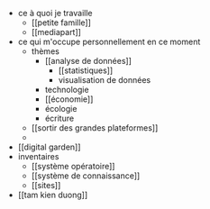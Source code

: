 - ce à quoi je travaille
	- [[petite famille]]
	- [[mediapart]]
- ce qui m'occupe personnellement en ce moment
	- thèmes
		- [[analyse de données]]
			- [[statistiques]]
			- visualisation de données
		- technologie
		- [[économie]]
		- écologie
		- écriture
	- [[sortir des grandes plateformes]]
	-
- [[digital garden]]
- inventaires
	- [[système opératoire]]
	- [[système de connaissance]]
	- [[sites]]
- [[tam kien duong]]